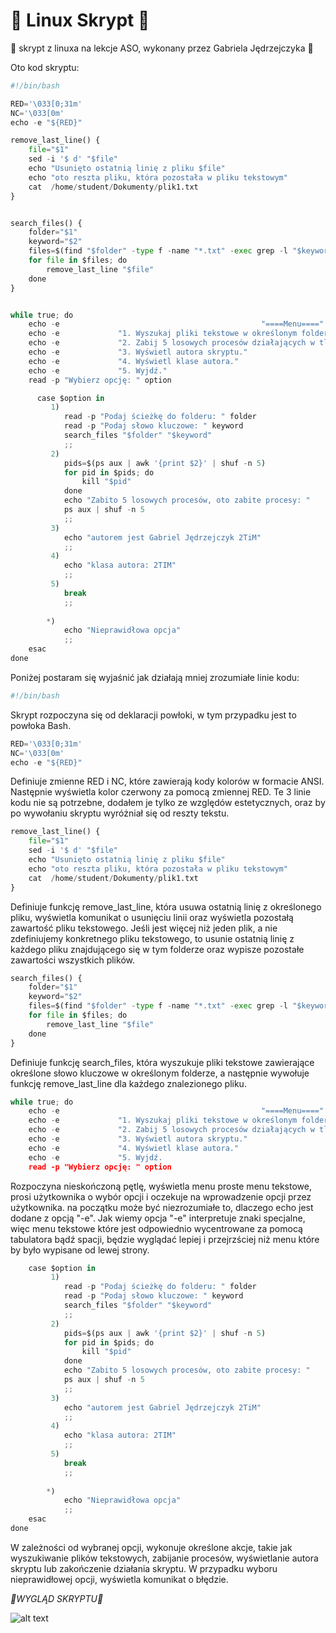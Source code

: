 # 🐧 Linux Skrypt 🐧
🐧 skrypt z linuxa na lekcje ASO, wykonany przez Gabriela Jędrzejczyka 🐧

Oto kod skryptu:

```python
#!/bin/bash

RED='\033[0;31m'
NC='\033[0m'
echo -e "${RED}"

remove_last_line() {
    file="$1"
    sed -i '$ d' "$file"
    echo "Usunięto ostatnią linię z pliku $file"
    echo "oto reszta pliku, która pozostała w pliku tekstowym"
    cat  /home/student/Dokumenty/plik1.txt
}


search_files() {
    folder="$1"
    keyword="$2"
    files=$(find "$folder" -type f -name "*.txt" -exec grep -l "$keyword" {} +)
    for file in $files; do
        remove_last_line "$file"
    done
}


while true; do
    echo -e                                             "====Menu===="
    echo -e             "1. Wyszukaj pliki tekstowe w określonym folderze i usuń ostatnią linię."
    echo -e             "2. Zabij 5 losowych procesów działających w tle, i je wyświetl."
    echo -e             "3. Wyświetl autora skryptu."
    echo -e             "4. Wyświetl klase autora."
    echo -e             "5. Wyjdź."
    read -p "Wybierz opcję: " option

      case $option in
         1)
            read -p "Podaj ścieżkę do folderu: " folder
            read -p "Podaj słowo kluczowe: " keyword
            search_files "$folder" "$keyword"
            ;;
         2)
            pids=$(ps aux | awk '{print $2}' | shuf -n 5)
            for pid in $pids; do
                kill "$pid"
            done
            echo "Zabito 5 losowych procesów, oto zabite procesy: "
            ps aux | shuf -n 5
            ;;
         3)
            echo "autorem jest Gabriel Jędrzejczyk 2TiM"
            ;;
         4)
            echo "klasa autora: 2TIM"
            ;;
         5)
            break
            ;;
       
        *)
            echo "Nieprawidłowa opcja"
            ;;
    esac
done

```

Poniżej postaram się wyjaśnić jak działają mniej zrozumiałe linie kodu:

```python
#!/bin/bash
```
Skrypt rozpoczyna się od deklaracji powłoki, w tym przypadku jest to powłoka Bash.
```python
RED='\033[0;31m'
NC='\033[0m'
echo -e "${RED}"
```
Definiuje zmienne RED i NC, które zawierają kody kolorów w formacie ANSI. Następnie wyświetla kolor czerwony za pomocą zmiennej RED.
Te 3 linie kodu nie są potrzebne, dodałem je tylko ze względów estetycznych, oraz by po wywołaniu skryptu wyróżniał się od reszty tekstu.
```python
remove_last_line() {
    file="$1"
    sed -i '$ d' "$file"
    echo "Usunięto ostatnią linię z pliku $file"
    echo "oto reszta pliku, która pozostała w pliku tekstowym"
    cat  /home/student/Dokumenty/plik1.txt
}
```
Definiuje funkcję remove_last_line, która usuwa ostatnią linię z określonego pliku, wyświetla komunikat o usunięciu linii oraz wyświetla pozostałą zawartość pliku tekstowego. 
Jeśli jest więcej niż jeden plik, a nie zdefiniujemy konkretnego pliku tekstowego, to usunie ostatnią linię z każdego pliku znajdującego się w tym folderze oraz wypisze pozostałe
zawartości wszystkich plików.
```python
search_files() {
    folder="$1"
    keyword="$2"
    files=$(find "$folder" -type f -name "*.txt" -exec grep -l "$keyword" {} +)
    for file in $files; do
        remove_last_line "$file"
    done
}
```
Definiuje funkcję search_files, która wyszukuje pliki tekstowe zawierające określone słowo kluczowe w określonym folderze, a następnie wywołuje funkcję remove_last_line dla każdego znalezionego pliku.
```python
while true; do
    echo -e                                             "====Menu===="
    echo -e             "1. Wyszukaj pliki tekstowe w określonym folderze i usuń ostatnią linię."
    echo -e             "2. Zabij 5 losowych procesów działających w tle, i je wyświetl."
    echo -e             "3. Wyświetl autora skryptu."
    echo -e             "4. Wyświetl klase autora."
    echo -e             "5. Wyjdź.
    read -p "Wybierz opcję: " option
```
Rozpoczyna nieskończoną pętlę, wyświetla menu proste menu tekstowe, prosi użytkownika o wybór opcji i oczekuje na wprowadzenie opcji przez użytkownika.
na początku może być niezrozumiałe to, dlaczego echo jest dodane z opcją "-e". Jak wiemy opcja "-e" interpretuje znaki specjalne, więc menu tekstowe 
które jest odpowiednio wycentrowane za pomocą tabulatora bądź spacji, będzie wyglądać lepiej i przejrzściej niż menu które by było wypisane od lewej strony.
```python
    case $option in
         1)
            read -p "Podaj ścieżkę do folderu: " folder
            read -p "Podaj słowo kluczowe: " keyword
            search_files "$folder" "$keyword"
            ;;
         2)
            pids=$(ps aux | awk '{print $2}' | shuf -n 5)
            for pid in $pids; do
                kill "$pid"
            done
            echo "Zabito 5 losowych procesów, oto zabite procesy: "
            ps aux | shuf -n 5
            ;;
         3)
            echo "autorem jest Gabriel Jędrzejczyk 2TiM"
            ;;
         4)
            echo "klasa autora: 2TIM"
            ;;
         5)
            break
            ;;
       
        *)
            echo "Nieprawidłowa opcja"
            ;;
    esac
done
```
W zależności od wybranej opcji, wykonuje określone akcje, takie jak wyszukiwanie plików tekstowych, zabijanie procesów, wyświetlanie autora skryptu lub zakończenie działania skryptu. W przypadku wyboru nieprawidłowej opcji, wyświetla komunikat o błędzie.

<em>🐧WYGLĄD SKRYPTU🐧</em>

![alt text](https://cdn.discordapp.com/attachments/1026955720253505607/1186005358645358662/image.png?ex=6591ac90&is=657f3790&hm=330a03b62811787ef9fc722df22beb2e118bc122fef6ef60d20c8f7aaac9c2a3&)



